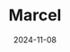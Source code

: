 ---
title: "Marcel"
date: 2024-11-08
draft: false
layout: "photo-series"
cover_image: "https://photos.jmkettle.com/portraits/marcel/01.webp"
series_images:
  - "https://photos.jmkettle.com/portraits/marcel/01.webp"
  - "https://photos.jmkettle.com/portraits/marcel/02.webp"
  - "https://photos.jmkettle.com/portraits/marcel/03.webp"
  - "https://photos.jmkettle.com/portraits/marcel/04.webp"
  - "https://photos.jmkettle.com/portraits/marcel/05.webp"
---